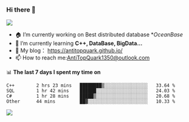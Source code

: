 ### Hi there 👋
![](https://wakatime.com/badge/user/7c1fa5d4-8b08-4e79-8279-966e71bac2d4.svg)
<!--
**AntiTopQuark/AntiTopQuark** is a ✨ _special_ ✨ repository because its `README.md` (this file) appears on your GitHub profile.

Here are some ideas to get you started:

-->

- 🏠 I’m currently working on Best distributed database **OceanBase*
- 🌱 I’m currently learning **C++, DataBase, BigData...**
- 🔭 My blog： https://antitopquark.github.io/ 
- 📫 How to reach me:AntiTopQuark1350@outlook.com


📊 **The last 7 days I spent my time on** 
<!--START_SECTION:waka-->

```text
C++        2 hrs 23 mins   ████████▒░░░░░░░░░░░░░░░░   33.64 %
SQL        1 hr 42 mins    ██████░░░░░░░░░░░░░░░░░░░   24.03 %
C#         1 hr 28 mins    █████▒░░░░░░░░░░░░░░░░░░░   20.68 %
Other      44 mins         ██▓░░░░░░░░░░░░░░░░░░░░░░   10.33 %
```

<!--END_SECTION:waka-->


<img align="left" src="https://github-readme-stats.vercel.app/api?username=AntiTopQuark&show_icons=true&count_private=true&hide=prs&theme=default_repocard">
